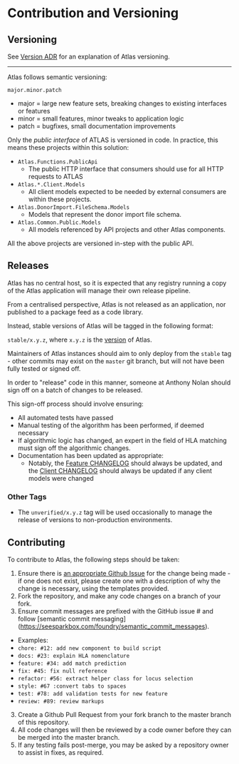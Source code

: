 # Contribution and Versioning

## Versioning

See [Version ADR](ArchitecturalDecisionRecord/Phase2/005-Versioning.md) for an explanation of Atlas versioning.

---

Atlas follows semantic versioning:

`major.minor.patch`

* major = large new feature sets, breaking changes to existing interfaces or features
* minor = small features, minor tweaks to application logic
* patch = bugfixes, small documentation improvements

Only the *public interface* of ATLAS is versioned in code. In practice, this means these projects within this solution:

* `Atlas.Functions.PublicApi`
  * The public HTTP interface that consumers should use for all HTTP requests to ATLAS
* `Atlas.*.Client.Models`
  * All client models expected to be needed by external consumers are within these projects.
* `Atlas.DonorImport.FileSchema.Models`
  * Models that represent the donor import file schema.
* `Atlas.Common.Public.Models`
  * All models referenced by API projects and other Atlas components.

All the above projects are versioned in-step with the public API.

## Releases

Atlas has no central host, so it is expected that any registry running a copy of the Atlas application will manage their own release pipeline.

From a centralised perspective, Atlas is not released as an application, nor published to a package feed as a code library.

Instead, stable versions of Atlas will be tagged in the following format:

`stable/x.y.z`, where `x.y.z` is the [version](#versioning) of Atlas.

Maintainers of Atlas instances should aim to only deploy from the `stable` tag - other commits may exist on the `master` git branch, but will not have been fully tested or signed off.

In order to "release" code in this manner, someone at Anthony Nolan should sign off on a batch of changes to be released.

This sign-off process should involve ensuring:

* All automated tests have passed
* Manual testing of the algorithm has been performed, if deemed necessary
* If algorithmic logic has changed, an expert in the field of HLA matching must sign off the algorithmic changes.
* Documentation has been updated as appropriate:
    * Notably, the [Feature CHANGELOG](./Atlas.Functions.PublicApi/CHANGELOG_Atlas.md) should always be updated, and
      the [Client CHANGELOG](./Atlas.Client.Models/CHANGELOG_Client.md) should always be updated if any client models were changed

### Other Tags

* The `unverified/x.y.z` tag will be used occasionally to manage the release of versions to non-production environments.


## Contributing

To contribute to Atlas, the following steps should be taken: 

1. Ensure there is [an appropriate Github Issue](https://github.com/Anthony-Nolan/Atlas/issues) for the change being made - if one does not exist, please create one with a description of why the change is necessary, using the templates provided.
2. Fork the repository, and make any code changes on a branch of your fork.
3. Ensure commit messages are prefixed with the GitHub issue # and follow [semantic commit messaging] (https://seesparkbox.com/foundry/semantic_commit_messages).
  - Examples:
  - `chore: #12: add new component to build script`
  - `docs: #23: explain HLA nomenclature`
  - `feature: #34: add match prediction`
  - `fix: #45: fix null reference`
  - `refactor: #56: extract helper class for locus selection`
  - `style: #67 :convert tabs to spaces`
  - `test: #78: add validation tests for new feature`
  - `review: #89: review markups`
3. Create a Github Pull Request from your fork branch to the master branch of this repository.
4. All code changes will then be reviewed by a code owner before they can be merged into the master branch.
5. If any testing fails post-merge, you may be asked by a repository owner to assist in fixes, as required.  